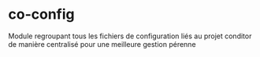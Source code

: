 co-config
===============

Module regroupant tous les fichiers de configuration liés au projet conditor de manière centralisé pour une meilleure gestion pérenne

